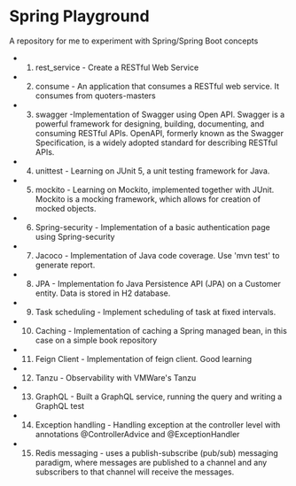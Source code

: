 # Spring Playground
A repository for me to experiment with Spring/Spring Boot concepts

* 1. rest_service - Create a RESTful Web Service

* 2. consume - An application that consumes a RESTful web service. It consumes from quoters-masters

* 3. swagger -Implementation of Swagger using Open API. Swagger is a powerful framework for designing, building, documenting, and consuming RESTful APIs. OpenAPI, formerly known as the Swagger Specification, is a widely adopted standard for describing RESTful APIs. 

* 4. unittest - Learning on JUnit 5, a unit testing framework for Java. 

* 5. mockito - Learning on Mockito, implemented together with JUnit. Mockito is a mocking framework, which allows for creation of mocked objects. 

* 6. Spring-security - Implementation of a basic authentication page using Spring-security 

* 7. Jacoco - Implementation of Java code coverage. Use 'mvn test' to generate report.

* 8. JPA - Implementation fo Java Persistence API (JPA) on a Customer entity. Data is stored in H2 database. 

* 9. Task scheduling - Implement scheduling of task at fixed intervals. 

* 10. Caching - Implementation of caching a Spring managed bean, in this case on a simple book repository

* 11. Feign Client - Implementation of feign client. Good learning

* 12. Tanzu - Observability with VMWare's Tanzu

* 13. GraphQL - Built a GraphQL service, running the query and writing a GraphQL test

* 14. Exception handling - Handling exception at the controller level with annotations @ControllerAdvice and @ExceptionHandler

* 15. Redis messaging - uses a publish-subscribe (pub/sub) messaging paradigm, where messages are published to a channel and any subscribers to that channel will receive the messages.




